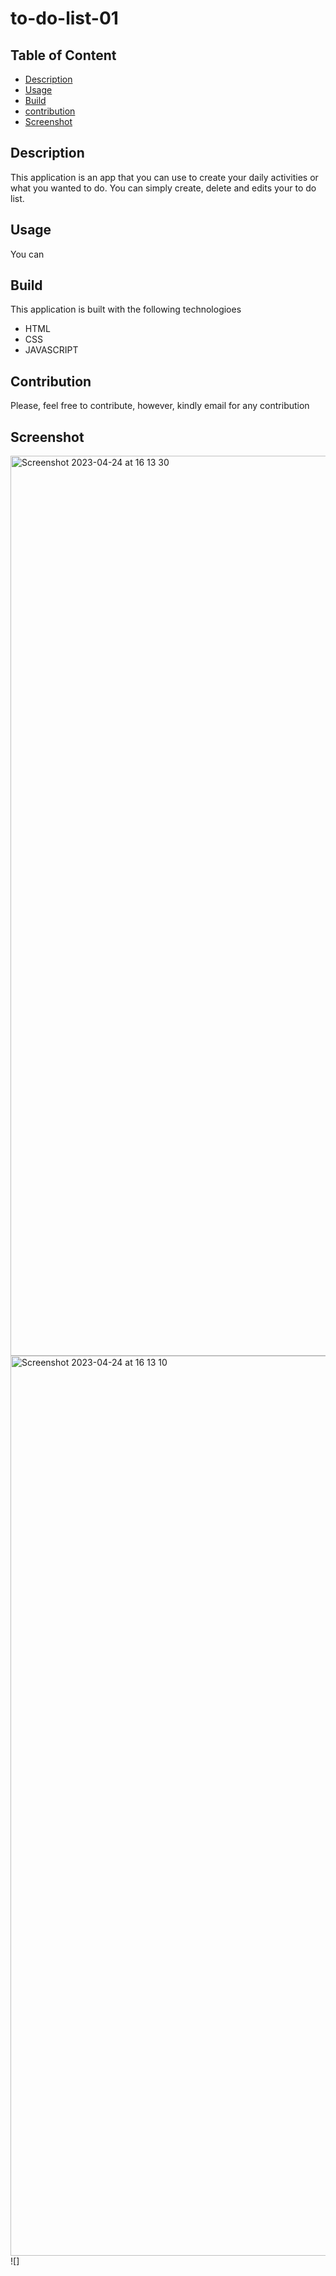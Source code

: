 # to-do-list-01

## Table of Content
* [Description](#description)
* [Usage](#usage)
* [Build](#build)
* [contribution](#coontribution)
* [Screenshot](#screenshot)

## Description
This application is an app that you can use to create your daily activities or what you wanted to do. 
You can simply create, delete and edits your  to do list.

## Usage 
You can 


## Build
This application is built with the following technologioes
* HTML
* CSS
* JAVASCRIPT

## Contribution
Please, feel free to contribute, however, kindly email for any contribution
## Screenshot
<img width="1440" alt="Screenshot 2023-04-24 at 16 13 30" src="https://user-images.githubusercontent.com/96090900/234138231-e77f6f60-ed16-4200-9010-918276904eb6.png">
<img width="1440" alt="Screenshot 2023-04-24 at 16 13 10" src="https://user-images.githubusercontent.com/96090900/234138256-e8ff1597-4403-4e52-b550-9c01fa71aff5.png">
![]<Screenshot 2023-05-08 at 11.40.38>
